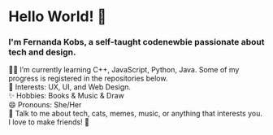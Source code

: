 # Hello World! :wave:

### I'm Fernanda Kobs, a self-taught codenewbie passionate about tech and design.

:woman_technologist: I’m currently learning C++, JavaScript, Python, Java. Some of my progress is registered in the repositories below.\
:eyes: Interests: UX, UI, and Web Design.\
:sparkles: Hobbies: Books & Music & Draw\
😄 Pronouns: She/Her\
💬 Talk to me about tech, cats, memes, music, or anything that interests you.  I love to make friends! :hugs:

